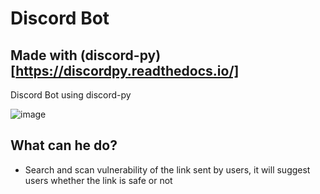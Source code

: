 # Discord Bot
## Made with (discord-py)[https://discordpy.readthedocs.io/]

Discord Bot using discord-py

![image](https://user-images.githubusercontent.com/11171910/116690705-5d711480-a9ec-11eb-9c5f-c5cde66c7664.png)


## What can he do?

- Search and scan vulnerability of the link sent by users, it will suggest users whether the link is safe or not
